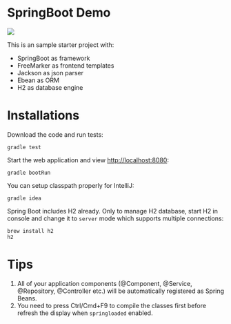 # SpringBoot Demo

![](https://travis-ci.org/mebusw/springboot-demo.svg?branch=master)

This is an sample starter project with:
* SpringBoot as framework
* FreeMarker as frontend templates
* Jackson as json parser
* Ebean as ORM
* H2 as database engine

# Installations

Download the code and run tests:

    gradle test

Start the web application and view <http://localhost:8080>:

    gradle bootRun

You can setup classpath properly for IntelliJ:

    gradle idea

Spring Boot includes H2 already.
Only to manage H2 database, start H2 in console and change it to `server` mode which supports multiple connections:

    brew install h2
    h2


# Tips

1. All of your application components (@Component, @Service, @Repository, @Controller etc.) will be automatically registered as Spring Beans.
2. You need to press Ctrl/Cmd+F9 to compile the classes first before refresh the display when `springloaded` enabled.
